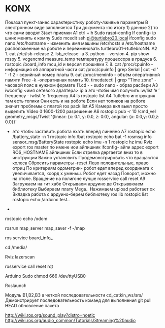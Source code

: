 # KONX
Показал пункт-занес характеристику роботу-лживые параметры
В электронном виде заполняется
Три документа :по итогу 1) данные 2) то что сами вводят 3)акт приемки
A1   ctrl + h
Sudo raspi-config
If config- ip шник менять
к компу
Sudo mcedit 
ssh pi@turtlebro20.local 
ifconfig
sudo nano /etc/hostname - изменить имя машины
/etc/hosts и /etc/hostname расположенные на роботе и переименовать turtlebro01->tutlebroNN.
A2 1. cat /etc/lsb-release
2. lsb_release -a
3. python --version
4. pip show rospy
5. vcgencmd measure_temp температуру процессора в градуса
6. rostopic /board_info mcu_id и версия прошивки
7.
8. cat /proc/cpuinfo - информация об аппаратной части
cat /proc/cpuinfo | grep Serial | cut -d ' ' -f 2 - серийный номер платы
9. cat /proc/meminfo - объём оперативной памяти   Free -k -оперативная память
10. timedatectl | grep "Time zone" - часовой пояс в нужном формате
11.cd - -
sudo nano - образ расбери
A3 iwconfig <имя сетевого адаптера>
ip a    это чтобы имя получить
iw/list ‘e ’ frequency             - iwlist ‘e ‘frequency
A4   ls
rostopic list
A4
Tutlebro инструкция там есть топики
Они есть и на роботе
Если нет топиков на роботе значит проблемы с платой
ros pack list
А5 Камера вкл выкл просто выделить
Video 0
1600-1200 разрешение
A6 rostopic pub -r 10 /cmd_vel geometry_msgs/Twist '{linear: {x: 0.1, y: 0.0, z: 0.0}, angular: {x: 0.0,y: 0.0,z: 0.0}}' 
- это чтобы заставить робота ехать вперёд линейно
A7  rostopic echo /battery_state -n 1
rostopic info /bat
rostopic echo bat -1
rosmsg info sensor_msg/BatteryState
rostopic echo imu -n 1
rostopic hz imu
Rviz
export ros master по имене иои айпишник
ifconfig- айпи адрес
export ROS_HOSTNAME айпишник
Если стрелка дергается вниз то в инструкции
Важно установить
Продемонстрировать что вращаются колеса
Сбросить параметры -reset
Лево полодительные, право отриц
По критериям одометрии- робот едет вперед координата х увеличивается, коорд х уменьш.
Робот едет назад
Поворот, можно на столе. Вращение на полигоне лучше
rosservice call reset
А9
Загружаем на гит хабе
Открываем ардуино де
Открыввюаем библиотеку
Выбираем плату Mega..
Нажимаем upload работает ок
Вкладка работа с ардуино-берем библиотеку ros lib
rostopic list
rostopic echo /arduino test..
+

rostopic echo /odom

rosrun map_server map_saver -f -/map

ros service  board_info_

cd /media/

Rviz
    lazerscan

rosservice call reset 
rqt

Arduino
Sudo  chmod 666 /dev/ttyUSB0

Roslaunch

Модуль B1,В2,В3 в четкой последовательности
cd_catkin_ws/srs/
Демонстрирует последовательность команд для выполнения
git pull HEAD обновление пакета



http://wiki.ros.org/sound_play?distro=noetic
http://wiki.ros.org/audio_common/Tutorials/Streaming%20audio
